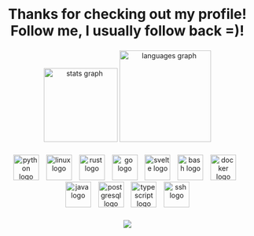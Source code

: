 <br clear="both">

<h1 align="center">Thanks for checking out my profile! Follow me, I usually follow back =)!</h1>

###



<div align="center">
  <img src="https://github-readme-stats.vercel.app/api?username=br0sinski&hide_title=false&hide_rank=false&show_icons=true&include_all_commits=true&count_private=true&disable_animations=false&theme=dark&locale=en&hide_border=false&order=1" height="150" alt="stats graph"  />
  <img src="https://github-readme-stats.vercel.app/api/top-langs?username=br0sinski&locale=en&hide_title=false&layout=compact&card_width=320&langs_count=10&theme=dark&hide_border=false&order=2" height="186" alt="languages graph"  />
</div>

###

<div align="center">
  <img src="https://cdn.jsdelivr.net/gh/devicons/devicon/icons/python/python-original.svg" height="52" alt="python logo"  />
  <img width="7" />
  <img src="https://cdn.jsdelivr.net/gh/devicons/devicon/icons/linux/linux-original.svg" height="52" alt="linux logo"  />
  <img width="7" />
  <img src="https://cdn.jsdelivr.net/gh/devicons/devicon/icons/rust/rust-original.svg" height="52" alt="rust logo"  />
  <img width="7" />
  <img src="https://cdn.jsdelivr.net/gh/devicons/devicon/icons/go/go-original.svg" height="52" alt="go logo"  />
  <img width="7" />
  <img src="https://cdn.jsdelivr.net/gh/devicons/devicon/icons/svelte/svelte-original.svg" height="52" alt="svelte logo"  />
  <img width="7" />
  <img src="https://cdn.jsdelivr.net/gh/devicons/devicon/icons/bash/bash-original.svg" height="52" alt="bash logo"  />
  <img width="7" />
  <img src="https://cdn.jsdelivr.net/gh/devicons/devicon/icons/docker/docker-original.svg" height="52" alt="docker logo"  />
  <img width="7" />
  <img src="https://cdn.jsdelivr.net/gh/devicons/devicon/icons/java/java-original.svg" height="52" alt="java logo"  />
  <img width="7" />
  <img src="https://cdn.jsdelivr.net/gh/devicons/devicon/icons/postgresql/postgresql-original.svg" height="52" alt="postgresql logo"  />
  <img width="7" />
  <img src="https://cdn.jsdelivr.net/gh/devicons/devicon/icons/typescript/typescript-original.svg" height="52" alt="typescript logo"  />
  <img width="7" />
  <img src="https://cdn.jsdelivr.net/gh/devicons/devicon/icons/ssh/ssh-original.svg" height="52" alt="ssh logo"  />
</div>

###

<div align="center">
  <img src="https://visitor-badge.laobi.icu/badge?page_id=br0sinski.br0sinski&"  />
</div>

###
